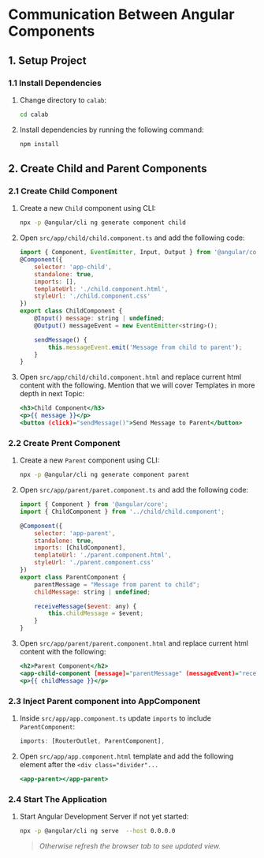 # Communication Between Angular Components

## 1. Setup Project

### 1.1 Install Dependencies

1. Change directory to `calab`:

    ```.sh
    cd calab
    ```
2. Install dependencies by running the following command:

    ```.sh
    npm install
    ```

## 2. Create Child and Parent Components

### 2.1 Create Child Component

1. Create a new `Child` component using CLI:

    ```.sh
    npx -p @angular/cli ng generate component child
    ```
2. Open `src/app/child/child.component.ts` and add the following code:

    ```.js
    import { Component, EventEmitter, Input, Output } from '@angular/core';
    @Component({
        selector: 'app-child',
        standalone: true,
        imports: [],
        templateUrl: './child.component.html',
        styleUrl: './child.component.css'
    })
    export class ChildComponent {
        @Input() message: string | undefined;
        @Output() messageEvent = new EventEmitter<string>();

        sendMessage() {
            this.messageEvent.emit('Message from child to parent');
        }
    }
    ```
3. Open `src/app/child/child.component.html` and replace current html content with the following. Mention that we will cover Templates in more depth in next Topic:

    ```.html
    <h3>Child Component</h3>
    <p>{{ message }}</p>
    <button (click)="sendMessage()">Send Message to Parent</button> 
    ```


### 2.2 Create Prent Component

1. Create a new `Parent` component using CLI:

    ```.sh
    npx -p @angular/cli ng generate component parent
    ```
2. Open `src/app/parent/paret.component.ts` and add the following code:

    ```.js
    import { Component } from '@angular/core';
    import { ChildComponent } from '../child/child.component';

    @Component({
        selector: 'app-parent',
        standalone: true,
        imports: [ChildComponent],
        templateUrl: './parent.component.html',
        styleUrl: './parent.component.css'
    })
    export class ParentComponent {
        parentMessage = "Message from parent to child";
        childMessage: string | undefined;

        receiveMessage($event: any) {
            this.childMessage = $event;
        }
    }
    ```
3. Open `src/app/parent/parent.component.html` and replace current html content with the following:

    ```.html
    <h2>Parent Component</h2>
    <app-child-component [message]="parentMessage" (messageEvent)="receiveMessage($event)"></app-child-component>
    <p>{{ childMessage }}</p>
    ```


### 2.3 Inject Parent component into AppComponent

1. Inside `src/app/app.component.ts` update `imports` to include `ParentComponent`:

    ```.js
    imports: [RouterOutlet, ParentComponent],
    ```

2. Open `src/app/app.component.html` template and add the following element after the `<div class="divider"...`

    ```.html
    <app-parent></app-parent>
    ```

### 2.4 Start The Application

1. Start Angular Development Server if not yet started:

    ```.bash
    npx -p @angular/cli ng serve  --host 0.0.0.0 
    ```
    > _Otherwise refresh the browser tab to see updated view._
